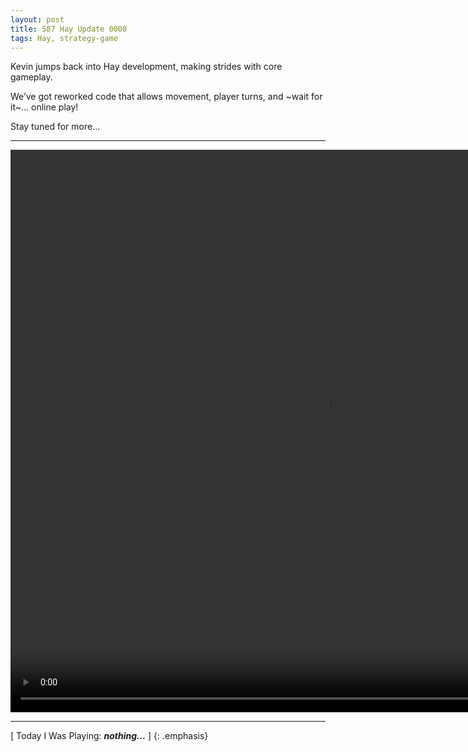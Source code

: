 ```yaml
---
layout: post
title: 587 Hay Update 0008
tags: Hay, strategy-game
---
```

Kevin jumps back into Hay development, making strides with core gameplay.

We’ve got reworked code that allows movement, player turns, and ~wait for it~… online play!

Stay tuned for more...

---

<video class="img-contain" width="1008" height="900" controls>
  <source src="/img/games/587_Hay_Update_0008.mov" type="video/mp4">
  Your browser does not support the video tag.
</video>

---

[ Today I Was Playing: ***nothing...*** ]
{: .emphasis}